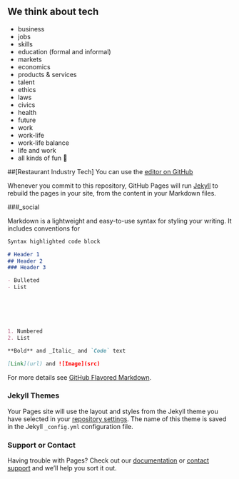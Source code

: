 ## We think about tech
+ business
+ jobs
+ skills
+ education (formal and informal)
+ markets
+ economics
+ products & services
+ talent
+ ethics
+ laws
+ civics
+ health
+ future
+ work
+ work-life
+ work-life balance
+ life and work
+ all kinds of fun 💩


##[Restaurant Industry Tech] 
You can use the [editor on GitHub](https://theindustrydirect.gitbook.io/restaurant-industry-tech/)


Whenever you commit to this repository, GitHub Pages will run [Jekyll](https://jekyllrb.com/) to rebuild the pages in your site, from the content in your Markdown files.

###_social


Markdown is a lightweight and easy-to-use syntax for styling your writing. It includes conventions for

```markdown
Syntax highlighted code block

# Header 1
## Header 2
### Header 3

- Bulleted
- List






1. Numbered
2. List

**Bold** and _Italic_ and `Code` text

[Link](url) and ![Image](src)
```

For more details see [GitHub Flavored Markdown](https://guides.github.com/features/mastering-markdown/).

### Jekyll Themes

Your Pages site will use the layout and styles from the Jekyll theme you have selected in your [repository settings](https://github.com/admin-tid/_website/settings). The name of this theme is saved in the Jekyll `_config.yml` configuration file.

### Support or Contact

Having trouble with Pages? Check out our [documentation](https://help.github.com/categories/github-pages-basics/) or [contact support](https://github.com/contact) and we’ll help you sort it out.
